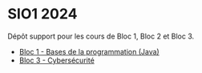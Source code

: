# SIO1 2024
Dépôt support pour les cours de Bloc 1, Bloc 2 et Bloc 3.

- [Bloc 1 - Bases de la programmation (Java)](java/README.md)
- [Bloc 3 - Cybersécurité](cs1/README.md)
